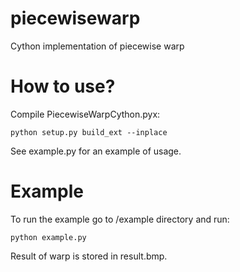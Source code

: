 piecewisewarp
=============

Cython implementation of piecewise warp

How to use?
=============

Compile PiecewiseWarpCython.pyx:

	python setup.py build_ext --inplace
	
See example.py for an example of usage.

Example
=============

To run the example go to /example directory and run:

	python example.py
	
Result of warp is stored in result.bmp.
